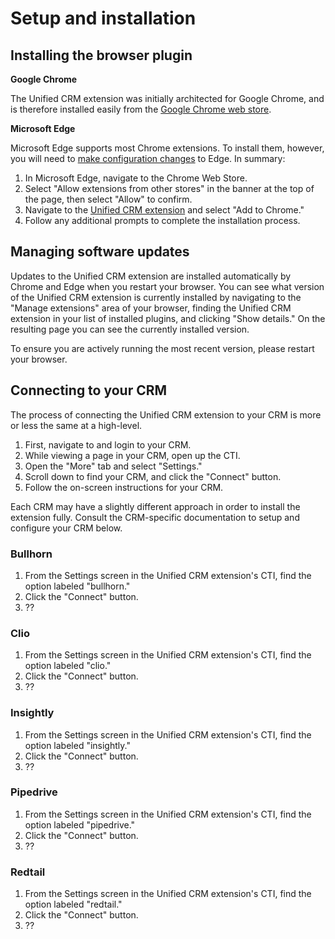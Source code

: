 # Setup and installation

## Installing the browser plugin

**Google Chrome**

The Unified CRM extension was initially architected for Google Chrome, and is therefore installed easily from the [Google Chrome web store](https://chrome.google.com/webstore/detail/ringcentral-crm-extension/kkhkjhafgdlihndcbnebljipgkandkhh). 

**Microsoft Edge**

Microsoft Edge supports most Chrome extensions. To install them, however, you will need to [make configuration changes](https://support.microsoft.com/en-us/microsoft-edge/add-turn-off-or-remove-extensions-in-microsoft-edge-9c0ec68c-2fbc-2f2c-9ff0-bdc76f46b026) to Edge. In summary:

1. In Microsoft Edge, navigate to the Chrome Web Store. 
2. Select "Allow extensions from other stores" in the banner at the top of the page, then select "Allow" to confirm.
3. Navigate to the [Unified CRM extension](https://chrome.google.com/webstore/detail/ringcentral-crm-extension/kkhkjhafgdlihndcbnebljipgkandkhh) and select "Add to Chrome."
4. Follow any additional prompts to complete the installation process. 

## Managing software updates

Updates to the Unified CRM extension are installed automatically by Chrome and Edge when you restart your browser. You can see what version of the Unified CRM extension is currently installed by navigating to the "Manage extensions" area of your browser, finding the Unified CRM extension in your list of installed plugins, and clicking "Show details." On the resulting page you can see the currently installed version. 

To ensure you are actively running the most recent version, please restart your browser. 

## Connecting to your CRM

The process of connecting the Unified CRM extension to your CRM is more or less the same at a high-level. 

1. First, navigate to and login to your CRM. 
2. While viewing a page in your CRM, open up the CTI.
3. Open the "More" tab and select "Settings."
4. Scroll down to find your CRM, and click the "Connect" button. 
5. Follow the on-screen instructions for your CRM. 

Each CRM may have a slightly different approach in order to install the extension fully. Consult the CRM-specific documentation to setup and configure your CRM below.

### Bullhorn

1. From the Settings screen in the Unified CRM extension's CTI, find the option labeled "bullhorn."
2. Click the "Connect" button. 
3. ??

### Clio

1. From the Settings screen in the Unified CRM extension's CTI, find the option labeled "clio."
2. Click the "Connect" button. 
3. ??

### Insightly

1. From the Settings screen in the Unified CRM extension's CTI, find the option labeled "insightly."
2. Click the "Connect" button. 
3. ??

### Pipedrive

1. From the Settings screen in the Unified CRM extension's CTI, find the option labeled "pipedrive."
2. Click the "Connect" button. 
3. ??

### Redtail

1. From the Settings screen in the Unified CRM extension's CTI, find the option labeled "redtail."
2. Click the "Connect" button. 
3. ??
